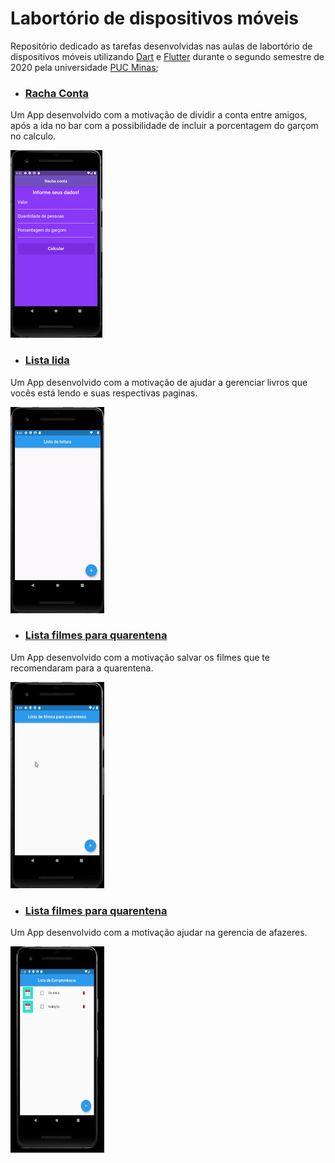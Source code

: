 # Labortório de dispositivos móveis

Repositório dedicado as tarefas desenvolvidas nas aulas de labortório de dispositivos móveis utilizando [Dart](https://dart.dev/guides/language) e [Flutter](https://flutter.dev/)  durante o segundo semestre de 2020 pela universidade [PUC Minas](https://www.pucminas.br/);

- ### [Racha Conta](https://github.com/Gabriel-Volpini/Lab-Dispositivos-moveis/tree/master/racha_conta)
Um App desenvolvido com a motivação de dividir a conta entre amigos, após a ida no bar com a possibilidade de incluir a porcentagem do garçom no calculo.

![](/racha_conta/example/demo.gif)

- ### [Lista lida](https://github.com/Gabriel-Volpini/Lab-Dispositivos-moveis/tree/master/lista_livros_lidos)
Um App desenvolvido com a motivação de ajudar a gerenciar livros que vocês está lendo e suas respectivas paginas.

<img src="/lista_livros_lidos/example/demo.gif" width="150" height="330"/>

- ### [Lista filmes para quarentena](https://github.com/Gabriel-Volpini/Lab-Dispositivos-moveis/tree/master/lista_filmes)
Um App desenvolvido com a motivação salvar os filmes que te recomendaram para a quarentena.

<img src="/lista_filmes/example/demo.gif" width="150" height="330"/>

- ### [Lista filmes para quarentena](https://github.com/Gabriel-Volpini/Lab-Dispositivos-moveis/tree/master/lista_tarefas)
Um App desenvolvido com a motivação ajudar na gerencia de afazeres.

<img src="/lista_tarefas/example/demo.gif" width="150" height="330"/>

